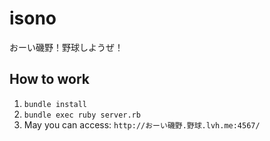 isono
========
おーい磯野！野球しようぜ！

How to work
----
1. `bundle install`
2. `bundle exec ruby server.rb`
3. May you can access: `http://おーい磯野.野球.lvh.me:4567/`
